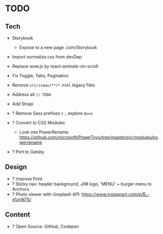 # TODO

## Tech

- Storybook
  - Expose to a new page .com/Storybook
- Import normalize.css from devDep
- Replace wow.js by react-animate-on-scroll
- Fix Toggle, Tabs, Pagination
- Remove `src/views/**/*.html` legacy files
- Address all `// TODO`
- Add Strapi

- ? Remove Sass prefixes `t-`, explore `@use`
- ? Convert to CSS Modules
  - Look into PowerRename: https://github.com/microsoft/PowerToys/tree/master/src/modules/powerrename
- ? Port to Gatsby

## Design

- ? Improve Print
- ? Sticky nav: header background, J/M logo, 'MENU' + burger menu to Anchors
- ? Photo viewer with Unsplash API: https://www.instagram.com/p/B_-e1zrjN7S/

## Content

- ? Open Source: GitHub, Codepen
